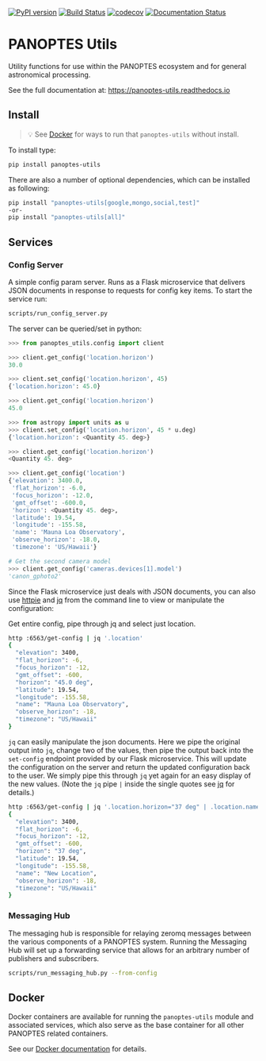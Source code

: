 [![PyPI version](https://badge.fury.io/py/panoptes-utils.svg)](https://badge.fury.io/py/panoptes-utils)
[![Build Status](https://travis-ci.com/panoptes/panoptes-utils.svg?branch=master)](https://travis-ci.com/panoptes/panoptes-utils)
[![codecov](https://codecov.io/gh/panoptes/panoptes-utils/branch/master/graph/badge.svg)](https://codecov.io/gh/panoptes/panoptes-utils)
[![Documentation Status](https://readthedocs.org/projects/panoptes-utils/badge/?version=latest)](https://panoptes-utils.readthedocs.io/en/latest/?badge=latest)

# PANOPTES Utils

Utility functions for use within the PANOPTES ecosystem and for general astronomical processing.

See the full documentation at: https://panoptes-utils.readthedocs.io

## Install
<a href="#" name='install'></a>

> :bulb: See [Docker](#docker) for ways to run that `panoptes-utils` without install.

To install type:

```bash
pip install panoptes-utils
```

There are also a number of optional dependencies, which can be installed as following:

```bash
pip install "panoptes-utils[google,mongo,social,test]"
-or-
pip install "panoptes-utils[all]"
```

## Services
<a href="#" name='services'></a>

### Config Server
<a href="#" name='config-server'></a>

A simple config param server. Runs as a Flask microservice that delivers JSON documents
in response to requests for config key items. To start the service run:

```bash
scripts/run_config_server.py
```

The server can be queried/set in python:

```python
>>> from panoptes_utils.config import client

>>> client.get_config('location.horizon')
30.0

>>> client.set_config('location.horizon', 45)
{'location.horizon': 45.0}

>>> client.get_config('location.horizon')
45.0

>>> from astropy import units as u
>>> client.set_config('location.horizon', 45 * u.deg)
{'location.horizon': <Quantity 45. deg>}

>>> client.get_config('location.horizon')
<Quantity 45. deg>

>>> client.get_config('location')
{'elevation': 3400.0,
 'flat_horizon': -6.0,
 'focus_horizon': -12.0,
 'gmt_offset': -600.0,
 'horizon': <Quantity 45. deg>,
 'latitude': 19.54,
 'longitude': -155.58,
 'name': 'Mauna Loa Observatory',
 'observe_horizon': -18.0,
 'timezone': 'US/Hawaii'}

# Get the second camera model
>>> client.get_config('cameras.devices[1].model')
'canon_gphoto2'
```

Since the Flask microservice just deals with JSON documents, you can also use
[httpie](https://httpie.org/) and [jq](https://stedolan.github.io/jq/) from the command line to view
or manipulate the configuration:

Get entire config, pipe through jq and select just location.

```bash
http :6563/get-config | jq '.location'                                         
{
  "elevation": 3400,
  "flat_horizon": -6,
  "focus_horizon": -12,
  "gmt_offset": -600,
  "horizon": "45.0 deg",
  "latitude": 19.54,
  "longitude": -155.58,
  "name": "Mauna Loa Observatory",
  "observe_horizon": -18,
  "timezone": "US/Hawaii"
}
```

`jq` can easily manipulate the json documents. Here we pipe the original output into `jq`, change two of the values, then pipe
the output back into the `set-config` endpoint provided by our Flask microservice. This will update the configuration on the server
and return the updated configuration back to the user. We simply pipe this through `jq` yet again for an easy display of the new values. 
(Note the `jq` pipe `|` inside the single quotes see [jq](https://stedolan.github.io/jg/) for details.)

```bash
http :6563/get-config | jq '.location.horizon="37 deg" | .location.name="New Location"' | http :6563/set-config | jq '.location'
{
  "elevation": 3400,
  "flat_horizon": -6,
  "focus_horizon": -12,
  "gmt_offset": -600,
  "horizon": "37 deg",
  "latitude": 19.54,
  "longitude": -155.58,
  "name": "New Location",
  "observe_horizon": -18,
  "timezone": "US/Hawaii"
}
```

### Messaging Hub
<a href="#" name='messaging-hub'></a>

The messaging hub is responsible for relaying zeromq messages between the various components of a
PANOPTES system. Running the Messaging Hub will set up a forwarding service that allows for an arbitrary
number of publishers and subscribers.

```bash
scripts/run_messaging_hub.py --from-config
```

## Docker
<a name="docker"></a>

Docker containers are available for running the `panoptes-utils` module and associated services, which
also serve as the base container for all other PANOPTES related containers.

See our [Docker documentation](https://panoptes-utils.readthedocs.io/en/latest/docker.html) for details.
